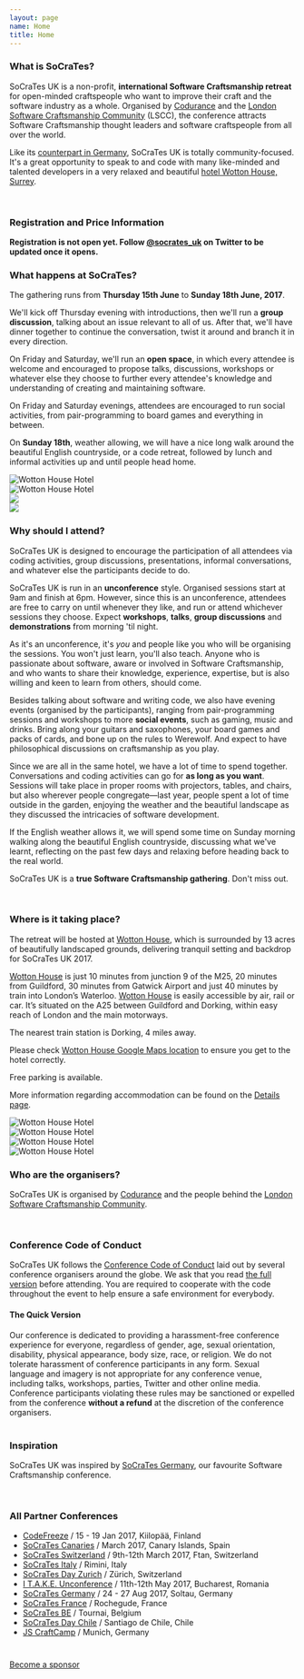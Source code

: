 ```yaml
---
layout: page
name: Home
title: Home
---
```


### What is SoCraTes?

SoCraTes UK is a non-profit, **international Software Craftsmanship retreat** for open-minded craftspeople who want to improve their craft and the software industry as a whole. Organised by [Codurance][Codurance] and the [London Software Craftsmanship Community][LSCC] (LSCC), the conference attracts Software Craftsmanship thought leaders and software craftspeople from all over the world.

Like its [counterpart in Germany][SoCraTes Germany], SoCraTes UK is totally community-focused. It's a great opportunity to speak to and code with many like-minded and talented developers in a very relaxed and beautiful [hotel Wotton House, Surrey][WottonHouse].

<br>

### Registration and Price Information

**Registration is not open yet. Follow [@socrates_uk][@socrates_uk] on Twitter to be updated once it opens.**


### What happens at SoCraTes?

The gathering runs from **Thursday 15th June** to **Sunday 18th June, 2017**.

We'll kick off Thursday evening with introductions, then we'll run a **group discussion**, talking about an issue relevant to all of us. After that, we'll have dinner together to continue the conversation, twist it around and branch it in every direction.

On Friday and Saturday, we'll run an **open space**, in which every attendee is welcome and encouraged to propose talks, discussions, workshops or whatever else they choose to further every attendee's knowledge and understanding of creating and maintaining software.

On Friday and Saturday evenings, attendees are encouraged to run social activities, from pair-programming to board games and everything in between.

On **Sunday 18th**, weather allowing, we will have a nice long walk around the beautiful English countryside, or a code retreat, followed by lunch and informal activities up and until people head home.

<div class="conference-photogrid">
	<div class="row">
		<div class="col-md-6">
			<img src="img/wotton/wotton3.jpg" class="thumbnail img-responsive" alt="Wotton House Hotel"/>
		</div>
		<div class="col-md-6">
			<img src="img/wotton/wotton7.jpg" class="thumbnail img-responsive" alt="Wotton House Hotel"/>
		</div>
	</div>
	<div class="row">
		<div class="col-md-6">
			<img class="img-responsive thumbnail" src="img/2014/sandroSession.jpg">
		</div>
		<div class="col-md-6">
			<img class="img-responsive thumbnail" src="img/2014/outdoors.jpg">
		</div>
	</div>
</div>

### Why should I attend?

SoCraTes UK is designed to encourage the participation of all attendees via coding activities, group discussions, presentations, informal conversations, and whatever else the participants decide to do.

SoCraTes UK is run in an **unconference** style. Organised sessions start at 9am and finish at 6pm. However, since this is an unconference, attendees are free to carry on until whenever they like, and run or attend whichever sessions they choose. Expect **workshops**, **talks**, **group discussions** and **demonstrations** from morning 'til night.

As it's an unconference, it's *you* and people like you who will be organising the sessions. You won't just learn, you'll also teach. Anyone who is passionate about software, aware or involved in Software Craftsmanship, and who wants to share their knowledge, experience, expertise, but is also willing and keen to learn from others, should come.

Besides talking about software and writing code, we also have evening events (organised by the participants), ranging from pair-programming sessions and workshops to more **social events**, such as gaming, music and drinks. Bring along your guitars and saxophones, your board games and packs of cards, and bone up on the rules to Werewolf. And expect to have philosophical discussions on craftsmanship as you play.

Since we are all in the same hotel, we have a lot of time to spend together. Conversations and coding activities can go for **as long as you want**. Sessions will take place in proper rooms with projectors, tables, and chairs, but also wherever people congregate—last year, people spent a lot of time outside in the garden, enjoying the weather and the beautiful landscape as they discussed the intricacies of software development.

If the English weather allows it, we will spend some time on Sunday morning walking along the beautiful English countryside, discussing what we've learnt, reflecting on the past few days and relaxing before heading back to the real world.

SoCraTes UK is a **true Software Craftsmanship gathering**. Don't miss out.

<br>

### Where is it taking place?

The retreat will be hosted at [Wotton House][WottonHouse], which is surrounded by 13 acres of beautifully landscaped grounds, delivering tranquil setting and backdrop for SoCraTes UK 2017.

[Wotton House][WottonHouse] is just 10 minutes from junction 9 of the M25, 20 minutes from Guildford, 30 minutes from Gatwick Airport and just 40 minutes by train into London’s Waterloo. [Wotton House][WottonHouse] is easily accessible by air, rail or car. It’s situated on the A25 between Guildford and Dorking, within easy reach of London and the main motorways.

The nearest train station is Dorking, 4 miles away.

Please check [Wotton House Google Maps location][WottonGoogleMaps] to ensure you get to the hotel correctly.

Free parking is available.

More information regarding accommodation can be found on the [Details page][Details].

<div class="conference-location-images">
	<div class="row">
		<div class="col-md-6">
			<img src="img/wotton/wotton5.jpg" class="thumbnail img-responsive" alt="Wotton House Hotel"/>
		</div>
		<div class="col-md-6">
			<img src="img/wotton/wotton9.jpg" class="thumbnail img-responsive" alt="Wotton House Hotel"/>
		</div>
	</div>
	<div class="row">
		<div class="col-md-6">
			<img src="img/wotton/wotton8.jpg" class="thumbnail img-responsive" alt="Wotton House Hotel"/>
		</div>
		<div class="col-md-6">
			<img src="img/wotton/wotton11.jpg" class="thumbnail img-responsive" alt="Wotton House Hotel"/>
		</div>
	</div>
</div>

[LSCC]: http://www.meetup.com/london-software-craftsmanship/
[WottonHouse]: http://www.wottonhousedorkingsurrey.co.uk/
[WottonGoogleMaps]: https://www.google.co.uk/maps/place/Wotton+House/@51.210842,-0.3960782,135m/data=!3m1!1e3!4m7!1m4!3m3!1s0x0:0x0!2zNTHCsDEyJzM5LjIiTiAwwrAyMyc0NC42Ilc!3b1!3m1!1s0x0000000000000000:0x9b7aa884271af6b5!6m1!1e1?hl=en
[Details]: details.html

### Who are the organisers?

SoCraTes UK is organised by [Codurance][Codurance] and the people behind the [London Software Craftsmanship Community][LSCC].

[Codurance]: http://www.codurance.com
[LSCC]: http://www.meetup.com/london-software-craftsmanship/

<br>

### Conference Code of Conduct

SoCraTes UK follows the [Conference Code of Conduct][] laid out by several conference organisers around the globe. We ask that you read [the full version][Conference Code of Conduct] before attending. You are required to cooperate with the code throughout the event to help ensure a safe environment for everybody.

#### The Quick Version

<div class = "well">
	<span class="glyphicon glyphicon-exclamation-sign" aria-hidden="true"></span> Our conference is dedicated to providing a harassment-free conference experience for everyone, regardless of gender, age, sexual orientation, disability, physical appearance, body size, race, or religion. We do not tolerate harassment of conference participants in any form. Sexual language and imagery is not appropriate for any conference venue, including talks, workshops, parties, Twitter and other online media. Conference participants violating these rules may be sanctioned or expelled from the conference <strong>without a refund</strong> at the discretion of the conference organisers.
</div>

<br>

### Inspiration

SoCraTes UK was inspired by [SoCraTes Germany][], our favourite Software Craftsmanship conference.

<br>

### All Partner Conferences

* [CodeFreeze][] / 15 - 19 Jan 2017, Kiilopää, Finland
* [SoCraTes Canaries][] / March 2017, Canary Islands, Spain
* [SoCraTes Switzerland][] / 9th-12th March 2017, Ftan, Switzerland
* [SoCraTes Italy][] /  Rimini, Italy
* [SoCraTes Day Zurich][] / Zürich, Switzerland
* [I T.A.K.E. Unconference][] / 11th-12th May 2017, Bucharest, Romania
* [SoCraTes Germany][] / 24 - 27 Aug 2017, Soltau, Germany
* [SoCraTes France][] / Rochegude, France
* [SoCraTes BE][] / Tournai, Belgium
* [SoCraTes Day Chile][] / Santiago de Chile, Chile
* [JS CraftCamp][] / Munich, Germany

<div style="margin-top:40px;">
  <a href="/sponsorship.html" class="btn btn-primary btn-lg">Become a sponsor</i></a>
</div>

[@socrates_uk]: https://twitter.com/socrates_uk
[SoCraTes Germany]: http://www.socrates-conference.de/
[Farncombe Gallery]: http://farncombeconferencecentre.com/venue/gallery/
[Conference Code of Conduct]: http://confcodeofconduct.com/
[CodeFreeze]: http://www.codefreeze.fi/
[SoCraTes Canaries]: http://www.socrates-conference.es/
[I T.A.K.E. Unconference]: http://itakeunconf.com/
[SoCraTes Switzerland]: http://www.socrates-ch.org/
[SoCraTes Day Zurich]: http://socrates-day.ch/
[SoCraTes France]: http://socrates-fr.github.io/
[SoCraTes BE]: http://socratesbe.org/
[SoCraTes Italy]: http://socrates-it.github.io/
[SoCraTes Day Chile]: https://www.socrates-conference.cl/
[JS CraftCamp]: http://jscraftcamp.org/
